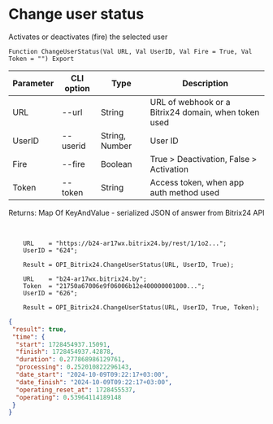 ﻿---
sidebar_position: 5
---

# Change user status
 Activates or deactivates (fire) the selected user



`Function ChangeUserStatus(Val URL, Val UserID, Val Fire = True, Val Token = "") Export`

  | Parameter | CLI option | Type | Description |
  |-|-|-|-|
  | URL | --url | String | URL of webhook or a Bitrix24 domain, when token used |
  | UserID | --userid | String, Number | User ID |
  | Fire | --fire | Boolean | True > Deactivation, False > Activation |
  | Token | --token | String | Access token, when app auth method used |

  
  Returns:  Map Of KeyAndValue - serialized JSON of answer from Bitrix24 API

<br/>




```bsl title="Code example"
    URL    = "https://b24-ar17wx.bitrix24.by/rest/1/1o2...";
    UserID = "624";

    Result = OPI_Bitrix24.ChangeUserStatus(URL, UserID, True);

    URL    = "b24-ar17wx.bitrix24.by";
    Token  = "21750a67006e9f06006b12e400000001000...";
    UserID = "626";

    Result = OPI_Bitrix24.ChangeUserStatus(URL, UserID, True, Token);
```
 



```json title="Result"
{
 "result": true,
 "time": {
  "start": 1728454937.15091,
  "finish": 1728454937.42878,
  "duration": 0.277868986129761,
  "processing": 0.252010822296143,
  "date_start": "2024-10-09T09:22:17+03:00",
  "date_finish": "2024-10-09T09:22:17+03:00",
  "operating_reset_at": 1728455537,
  "operating": 0.53964114189148
 }
}
```
